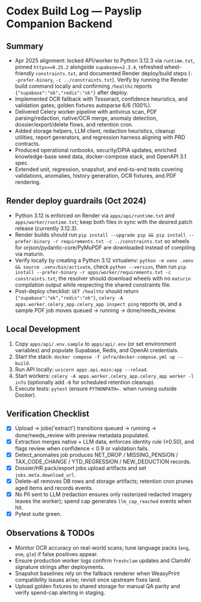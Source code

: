 # Codex Build Log — Payslip Companion Backend

## Summary
- Apr 2025 alignment: locked API/worker to Python 3.12.3 via `runtime.txt`, pinned `httpx==0.25.2` alongside `supabase==2.3.4`, refreshed wheel-friendly `constraints.txt`, and documented Render deploy/build steps (`--prefer-binary`, `-c ../constraints.txt`). Verify by running the Render build command locally and confirming `/healthz` reports `{"supabase":"ok","redis":"ok"}` after deploy.
- Implemented OCR fallback with Tesseract, confidence heuristics, and validation gates; golden fixtures autoparse 6/6 (100%).
- Delivered Celery worker pipeline with antivirus scan, PDF parsing/redaction, native/OCR merge, anomaly detection, dossier/export/delete flows, and retention cron.
- Added storage helpers, LLM client, redaction heuristics, cleanup utilities, report generators, and regression harness aligning with PRD contracts.
- Produced operational runbooks, security/DPIA updates, enriched knowledge-base seed data, docker-compose stack, and OpenAPI 3.1 spec.
- Extended unit, regression, snapshot, and end-to-end tests covering validations, anomalies, history generation, OCR fixtures, and PDF rendering.

## Render deploy guardrails (Oct 2024)
- Python 3.12 is enforced on Render via `apps/api/runtime.txt` and `apps/worker/runtime.txt`; keep both files in sync with the desired patch release (currently 3.12.3).
- Render builds should run `pip install --upgrade pip && pip install --prefer-binary -r requirements.txt -c ../constraints.txt` so wheels for orjson/pydantic-core/PyMuPDF are downloaded instead of compiling via maturin.
- Verify locally by creating a Python 3.12 virtualenv: `python -m venv .venv && source .venv/bin/activate`, check `python --version`, then run `pip install --prefer-binary -r apps/worker/requirements.txt -c constraints.txt`; the resolver should download wheels with no `maturin` compilation output while respecting the shared constraints file.
- Post-deploy checklist: `GET /healthz` should return `{"supabase":"ok","redis":"ok"}`, `celery -A apps.worker.celery_app.celery_app inspect ping` reports `OK`, and a sample PDF job moves queued → running → done/needs_review.

## Local Development
1. Copy `apps/api/.env.sample` to `apps/api/.env` (or set environment variables) and populate Supabase, Redis, and OpenAI credentials.
2. Start the stack: `docker compose -f infra/docker-compose.yml up --build`.
3. Run API locally: `uvicorn apps.api.main:app --reload`.
4. Start workers: `celery -A apps.worker.celery_app.celery_app worker -l info` (optionally add `-B` for scheduled retention cleanup).
5. Execute tests: `pytest` (ensure `PYTHONPATH=.` when running outside Docker).

## Verification Checklist
- [x] Upload → jobs('extract') transitions queued → running → done/needs_review with preview metadata populated.
- [x] Extraction merges native + LLM data, enforces identity rule (±0.50), and flags review when confidence < 0.9 or validation fails.
- [x] Detect_anomalies job produces NET_DROP / MISSING_PENSION / TAX_CODE_CHANGE / YTD_REGRESSION / NEW_DEDUCTION records.
- [x] Dossier/HR pack/export jobs upload artifacts and set `jobs.meta.download_url`.
- [x] Delete-all removes DB rows and storage artifacts; retention cron prunes aged items and records events.
- [x] No PII sent to LLM (redaction ensures only rasterized redacted imagery leaves the worker); spend cap generates `llm_cap_reached` events when hit.
- [x] Pytest suite green.

## Observations & TODOs
- Monitor OCR accuracy on real-world scans; tune language packs (`eng`, `enm`, `gle`) if false positives appear.
- Ensure production worker logs confirm `freshclam` updates and ClamAV signature strings after deployments.
- Snapshot baselines rely on the fallback renderer when WeasyPrint compatibility issues arise; revisit once upstream fixes land.
- Upload golden fixtures to shared storage for manual QA parity and verify spend-cap alerting in staging.
